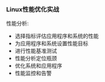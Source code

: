 ### Linux性能优化实战

性能分析:
* 选择指标评估应用程序和系统的性能
* 为应用程序和系统设置性能目标
* 进行性能基准测试
* 性能分析定位瓶颈
* 优化系统和应用程序
* 性能监控和告警


